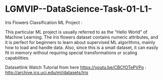 # LGMVIP--DataScience-Task-01-L1-

Iris Flowers Classification ML Project :

This particular ML project is usually referred to as the “Hello World” of Machine Learning. The iris flowers dataset contains numeric attributes, and it is perfect for beginners to learn about supervised ML algorithms, mainly how to load and handle data. Also, since this is a small dataset, it can easily fit in memory without requiring special transformations or scaling capabilities.

Datasetlink Watch Tutorial from here https://youtu.be/CBCfOTePVPo  : http://archive.ics.uci.edu/ml/datasets/Iris 



